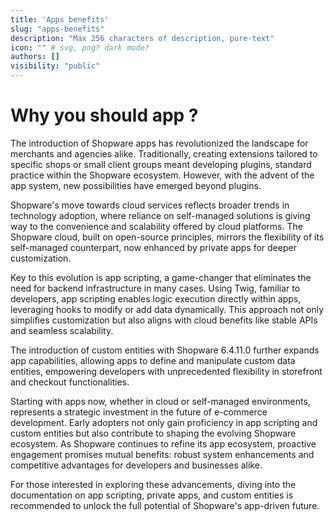 ```yaml
---
title: 'Apps benefits'
slug: "apps-benefits"
description: "Max 256 characters of description, pure-text"
icon: "" # svg, png? dark mode?
authors: []
visibility: "public"
---
```


# Why you should app ?

The introduction of Shopware apps has revolutionized the landscape for merchants and agencies alike. Traditionally, creating extensions tailored to specific shops or small client groups meant developing plugins, standard practice within the Shopware ecosystem. However, with the advent of the app system, new possibilities have emerged beyond plugins.

Shopware's move towards cloud services reflects broader trends in technology adoption, where reliance on self-managed solutions is giving way to the convenience and scalability offered by cloud platforms. The Shopware cloud, built on open-source principles, mirrors the flexibility of its self-managed counterpart, now enhanced by private apps for deeper customization.

Key to this evolution is app scripting, a game-changer that eliminates the need for backend infrastructure in many cases. Using Twig, familiar to developers, app scripting enables logic execution directly within apps, leveraging hooks to modify or add data dynamically. This approach not only simplifies customization but also aligns with cloud benefits like stable APIs and seamless scalability.

The introduction of custom entities with Shopware 6.4.11.0 further expands app capabilities, allowing apps to define and manipulate custom data entities, empowering developers with unprecedented flexibility in storefront and checkout functionalities.

Starting with apps now, whether in cloud or self-managed environments, represents a strategic investment in the future of e-commerce development. Early adopters not only gain proficiency in app scripting and custom entities but also contribute to shaping the evolving Shopware ecosystem. As Shopware continues to refine its app ecosystem, proactive engagement promises mutual benefits: robust system enhancements and competitive advantages for developers and businesses alike.

For those interested in exploring these advancements, diving into the documentation on app scripting, private apps, and custom entities is recommended to unlock the full potential of Shopware's app-driven future.